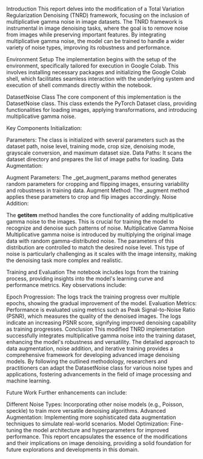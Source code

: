 Introduction
This report delves into the modification of a Total Variation Regularization Denoising (TNRD) framework, focusing on the inclusion of multiplicative gamma noise in image datasets. The TNRD framework is instrumental in image denoising tasks, where the goal is to remove noise from images while preserving important features. By integrating multiplicative gamma noise, the model can be trained to handle a wider variety of noise types, improving its robustness and performance.

Environment Setup
The implementation begins with the setup of the environment, specifically tailored for execution in Google Colab. This involves installing necessary packages and initializing the Google Colab shell, which facilitates seamless interaction with the underlying system and execution of shell commands directly within the notebook.

DatasetNoise Class
The core component of this implementation is the DatasetNoise class. This class extends the PyTorch Dataset class, providing functionalities for loading images, applying transformations, and introducing multiplicative gamma noise.

Key Components
Initialization:

Parameters: The class is initialized with several parameters such as the dataset path, noise level, training mode, crop size, denoising mode, grayscale conversion, and maximum dataset size.
Data Paths: It scans the dataset directory and prepares the list of image paths for loading.
Data Augmentation:

Augment Parameters: The _get_augment_params method generates random parameters for cropping and flipping images, ensuring variability and robustness in training data.
Augment Method: The _augment method applies these parameters to crop and flip images accordingly.
Noise Addition:

The __getitem__ method handles the core functionality of adding multiplicative gamma noise to the images. This is crucial for training the model to recognize and denoise such patterns of noise.
Multiplicative Gamma Noise
Multiplicative gamma noise is introduced by multiplying the original image data with random gamma-distributed noise. The parameters of this distribution are controlled to match the desired noise level. This type of noise is particularly challenging as it scales with the image intensity, making the denoising task more complex and realistic.

Training and Evaluation
The notebook includes logs from the training process, providing insights into the model's learning curve and performance metrics. Key observations include:

Epoch Progression: The logs track the training progress over multiple epochs, showing the gradual improvement of the model.
Evaluation Metrics: Performance is evaluated using metrics such as Peak Signal-to-Noise Ratio (PSNR), which measures the quality of the denoised images. The logs indicate an increasing PSNR score, signifying improved denoising capability as training progresses.
Conclusion
This modified TNRD implementation successfully integrates multiplicative gamma noise into the training dataset, enhancing the model's robustness and versatility. The detailed approach to data augmentation, noise addition, and iterative training provides a comprehensive framework for developing advanced image denoising models. By following the outlined methodology, researchers and practitioners can adapt the DatasetNoise class for various noise types and applications, fostering advancements in the field of image processing and machine learning.

Future Work
Further enhancements can include:

Different Noise Types: Incorporating other noise models (e.g., Poisson, speckle) to train more versatile denoising algorithms.
Advanced Augmentation: Implementing more sophisticated data augmentation techniques to simulate real-world scenarios.
Model Optimization: Fine-tuning the model architecture and hyperparameters for improved performance.
This report encapsulates the essence of the modifications and their implications on image denoising, providing a solid foundation for future explorations and developments in this domain.






